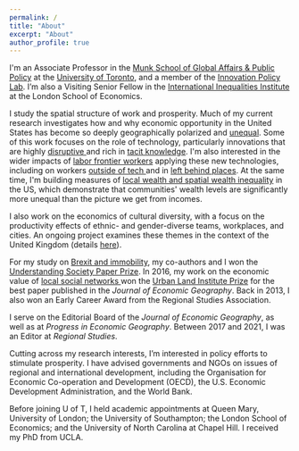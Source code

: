 ```yaml
---
permalink: /
title: "About"
excerpt: "About"
author_profile: true
---
```


I'm an Associate Professor in the  <a href="https://munkschool.utoronto.ca" target="_blank">Munk School of Global Affairs & Public Policy</a> at the <a href="https://utoronto.ca" target="_blank"> University of Toronto</a>, and a member of the <a href="https://munkschool.utoronto.ca/ipl" target="_blank">Innovation Policy Lab</a>. I’m also a Visiting Senior Fellow in the <a href="http://www.lse.ac.uk/International-Inequalities" target="_blank"> International Inequalities Institute</a> at the London School of Economics.

I study the spatial structure of work and prosperity. Much of my current research investigates how and why economic opportunity in the United States has become so deeply geographically polarized and <a href="https://doi.org/10.1080/00130095.2023.2244111" target="_blank">unequal</a>. Some of this work focuses on the role of technology, particularly innovations that are highly <a href="https://doi.org/10.1080/00343404.2022.2076824" target="_blank">disruptive </a> and rich in  <a href="http://eprints.lse.ac.uk/120154/1/III_working_paper_103.pdf" target="_blank">tacit knowledge</a>. I'm also interested in the wider impacts of <a href="https://doi.org/10.1093/jeg/lbad018" target="_blank">labor frontier workers</a> applying these new technologies, including on workers <a href="https://doi.org/10.1016/j.respol.2018.06.005" target="_blank">outside of tech </a>  and in <a href="https://osf.io/preprints/socarxiv/nkydt/download" target="_blank">left behind places</a>. At the same time, I'm building measures of <a href="https://eprints.lse.ac.uk/119980/1/III_working_paper_99.pdf" target="_blank">local wealth and spatial wealth inequality</a>  in the US, which demonstrate that communities' wealth levels are significantly more unequal than the picture we get from incomes. 


I also work on the economics of cultural diversity, with a focus on the productivity effects of ethnic- and gender-diverse teams, workplaces, and cities. An ongoing project examines these themes in the context of the United Kingdom (details <a href="https://maxnathan.medium.com/a-big-new-esrc-grant-534a0a0cda19" target="_blank">here</a>).


For my study on <a href="https://doi.org/10.1093/cjres/rsx027" target="_blank"> Brexit and immobility</a>, my co-authors and I won the <a href="https://www.understandingsociety.ac.uk/2019/07/11/prizes-for-researchers-and-papers-at-understanding-society-conference" target="_blank">Understanding Society Paper Prize</a>. In 2016, my work on the economic value of <a href="https://doi.org/10.1093/jeg/lbv043" target="_blank">local social networks <a/> won the <a href="https://academic.oup.com/joeg/pages/urban_land_institute_prize" target="_blank">Urban Land Institute Prize</a> for the best paper published in the <i>Journal of Economic Geography</i>. Back in 2013, I also won an Early Career Award from the Regional Studies Association. 

I serve on the Editorial Board of the <i>Journal of Economic Geography</i>, as well as at <i> Progress in Economic Geography</i>. Between 2017 and 2021, I was an Editor at <i>Regional Studies</i>.

Cutting across my research interests, I’m interested in policy efforts to stimulate prosperity. I have advised governments and NGOs on issues of regional and international development, including the Organisation for Economic Co-operation and Development (OECD), the U.S. Economic Development Administration, and the World Bank. 

Before joining U of T, I held academic appointments at Queen Mary, University of London; the University of Southampton; the London School of Economics; and the University of North Carolina at Chapel Hill. I received my PhD from UCLA. 


